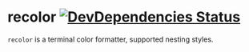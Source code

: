 recolor [![DevDependencies Status](https://david-dm.org/firede/recolor/dev-status.png)](https://david-dm.org/firede/recolor#info=devDependencies)
===

`recolor` is a terminal color formatter, supported nesting styles.
